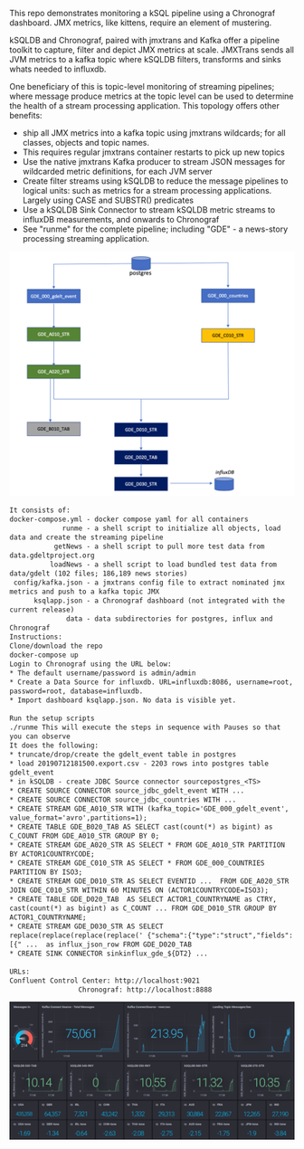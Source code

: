 

This repo demonstrates monitoring a kSQL pipeline using a Chronograf dashboard.
JMX metrics, like kittens, require an element of mustering.

kSQLDB and Chronograf, paired with jmxtrans and Kafka offer a pipeline toolkit to capture, filter and depict JMX metrics at scale. 
JMXTrans sends all JVM metrics to a kafka topic where kSQLDB filters, transforms and sinks whats needed to influxdb.

One beneficiary of this is topic-level monitoring of streaming pipelines; where message produce metrics at the topic level can be used to determine the health of a stream processing application.
This topology offers other benefits:
* ship all JMX metrics into a kafka topic using jmxtrans wildcards; for all classes, objects and topic names.
* This requires regular jmxtrans container restarts to pick up new topics
* Use the native jmxtrans Kafka producer to stream JSON messages for wildcarded metric definitions, for each JVM server
* Create filter streams using kSQLDB to reduce the message pipelines to logical units: such as metrics for a stream processing applications. Largely using CASE and SUBSTR() predicates
* Use a kSQLDB Sink Connector to stream kSQLDB metric streams to influxDB measurements, and onwards to Chronograf
* See "runme" for the complete pipeline; including "GDE" - a news-story processing streaming application.

![ KSQL Topology ](images/topology.png)


```
It consists of:
docker-compose.yml - docker compose yaml for all containers
             runme - a shell script to initialize all objects, load data and create the streaming pipeline
           getNews - a shell script to pull more test data from data.gdeltproject.org
          loadNews - a shell script to load bundled test data from data/gdelt (102 files; 186,189 news stories)
 config/kafka.json - a jmxtrans config file to extract nominated jmx metrics and push to a kafka topic JMX
      ksqlapp.json - a Chronograf dashboard (not integrated with the current release)
              data - data subdirectories for postgres, influx and Chronograf
Instructions:
Clone/download the repo
docker-compose up
Login to Chronograf using the URL below:
* The default username/password is admin/admin
* Create a Data Source for influxdb. URL=influxdb:8086, username=root, password=root, database=influxdb.
* Import dashboard ksqlapp.json. No data is visible yet.

Run the setup scripts
./runme This will execute the steps in sequence with Pauses so that you can observe
It does the following:
* truncate/drop/create the gdelt_event table in postgres
* load 20190712181500.export.csv - 2203 rows into postgres table gdelt_event
* in kSQLDB - create JDBC Source connector sourcepostgres_<TS>
* CREATE SOURCE CONNECTOR source_jdbc_gdelt_event WITH ...
* CREATE SOURCE CONNECTOR source_jdbc_countries WITH ...
* CREATE STREAM GDE_A010_STR WITH (kafka_topic='GDE_000_gdelt_event', value_format='avro',partitions=1);
* CREATE TABLE GDE_B020_TAB AS SELECT cast(count(*) as bigint) as C_COUNT FROM GDE_A010_STR GROUP BY 0;
* CREATE STREAM GDE_A020_STR AS SELECT * FROM GDE_A010_STR PARTITION BY ACTOR1COUNTRYCODE;
* CREATE STREAM GDE_C010_STR AS SELECT * FROM GDE_000_COUNTRIES PARTITION BY ISO3;
* CREATE STREAM GDE_D010_STR AS SELECT EVENTID ...  FROM GDE_A020_STR JOIN GDE_C010_STR WITHIN 60 MINUTES ON (ACTOR1COUNTRYCODE=ISO3);
* CREATE TABLE GDE_D020_TAB  AS SELECT ACTOR1_COUNTRYNAME as CTRY, cast(count(*) as bigint) as C_COUNT ... FROM GDE_D010_STR GROUP BY ACTOR1_COUNTRYNAME;
* CREATE STREAM GDE_D030_STR AS SELECT replace(replace(replace(replace(' {"schema":{"type":"struct","fields":[{" ...  as influx_json_row FROM GDE_D020_TAB
* CREATE SINK CONNECTOR sinkinflux_gde_${DT2} ...

URLs:
Confluent Control Center: http://localhost:9021
                 Chronograf: http://localhost:8888
```      
			
 

![ Chronograf Dashboard for a kSQL App](images/screenshot.png)

